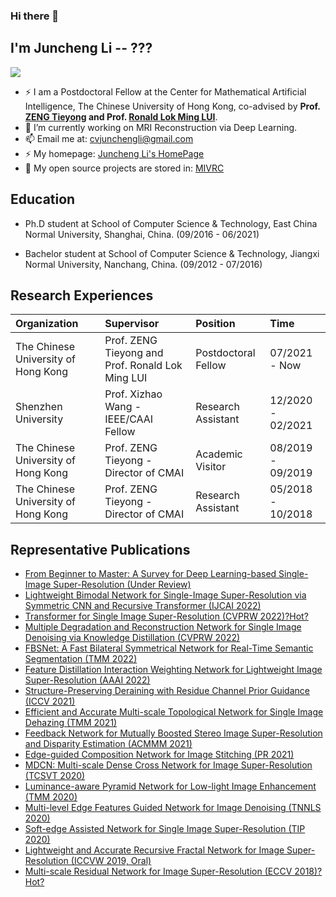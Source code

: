 ### Hi there 👋

<!--
**CV-JunchengLi/CV-JunchengLi** is a ✨ _special_ ✨ repository because its `README.md` (this file) appears on your GitHub profile.

Here are some ideas to get you started:

- 🔭 I’m currently working on ...
- 🌱 I’m currently learning ...
- 👯 I’m looking to collaborate on ...
- 🤔 I’m looking for help with ...
- 💬 Ask me about ...
- 📫 How to reach me: ...
- 😄 Pronouns: ...
- ⚡ Fun fact: ...
-->

## I'm Juncheng Li -- ???

[![](https://img.shields.io/badge/Research-GoogleScholar-888888)](https://scholar.google.com.hk/citations?user=a5jkbmkAAAAJ&hl=zh-CN)

- ⚡  I am a Postdoctoral Fellow at the Center for Mathematical Artificial Intelligence, The Chinese University of Hong Kong, co-advised by **Prof. [ZENG Tieyong](https://scholar.google.com.hk/citations?user=2yyTgRwAAAAJ&hl=zh-CN) and Prof. [Ronald Lok Ming LUI](http://lokminglui.com/)**.
- 🔭  I’m currently working on MRI Reconstruction via Deep Learning.
- 📫  Email me at: cvjunchengli@gmail.com
- ⚡  My homepage: [Juncheng Li's HomePage](https://junchenglee.com)
- 🤔  My open source projects are stored in: [MIVRC](https://github.com/MIVRC)

## Education

- Ph.D student at School of Computer Science & Technology, East China Normal University, Shanghai, China. (09/2016 - 06/2021)

- Bachelor student at School of Computer Science & Technology, Jiangxi Normal University, Nanchang, China. (09/2012 - 07/2016) 


## Research Experiences

| Organization                        | Supervisor                      | Position           | Time              |
| :---------------------------------- | :-----------------------------------  | :----------------  | :-----------------|
| The Chinese University of Hong Kong | Prof. ZENG Tieyong and Prof. Ronald Lok Ming LUI | Postdoctoral Fellow | 07/2021 - Now     |
| Shenzhen University | Prof. Xizhao Wang  - IEEE/CAAI Fellow | Research Assistant | 12/2020 - 02/2021 |
| The Chinese University of Hong Kong | Prof. ZENG Tieyong - Director of CMAI | Academic Visitor | 08/2019 - 09/2019 |
| The Chinese University of Hong Kong | Prof. ZENG Tieyong - Director of CMAI | Research Assistant | 05/2018 - 10/2018 |

## Representative Publications
- [From Beginner to Master: A Survey for Deep Learning-based Single-Image Super-Resolution (Under Review)](https://junchenglee.com/paper/SISR_2021.pdf)
- [Lightweight Bimodal Network for Single-Image Super-Resolution via Symmetric CNN and Recursive Transformer (IJCAI 2022)]()
- [Transformer for Single Image Super-Resolution (CVPRW 2022)?Hot?](https://arxiv.org/pdf/2108.11084.pdf)
- [Multiple Degradation and Reconstruction Network for Single Image Denoising via Knowledge Distillation (CVPRW 2022)]()
- [FBSNet: A Fast Bilateral Symmetrical Network for Real-Time Semantic Segmentation (TMM 2022)](https://ieeexplore.ieee.org/abstract/document/9732215)
- [Feature Distillation Interaction Weighting Network for Lightweight Image Super-Resolution (AAAI 2022)](https://junchenglee.com/paper/AAAI.pdf)
- [Structure-Preserving Deraining with Residue Channel Prior Guidance (ICCV 2021)](https://junchenglee.com/projects/ICCV2021_SPDNet/)
- [Efficient and Accurate Multi-scale Topological Network for Single Image Dehazing (TMM 2021)](https://ieeexplore.ieee.org/document/9473023)
- [Feedback Network for Mutually Boosted Stereo Image Super-Resolution and Disparity Estimation (ACMMM 2021)](https://junchenglee.com/paper/ACMMM_2021.pdf)
- [Edge-guided Composition Network for Image Stitching (PR 2021)](https://www.sciencedirect.com/science/article/pii/S0031320321002065?casa_token=QGo0Gc87WRQAAAAA:GBbMV2NfqtiBLQ1y2Ah3NRSdtaP5800PedAi5obJL_5y0NMX5hHOYexMzDUVyLh5pXaXSChA7SvXXw)
- [MDCN: Multi-scale Dense Cross Network for Image Super-Resolution (TCSVT 2020)](https://junchenglee.com/projects/TCSVT2020_MDCN/)
- [Luminance-aware Pyramid Network for Low-light Image Enhancement (TMM 2020)](https://junchenglee.com/paper/TMM_2020.pdf)
- [Multi-level Edge Features Guided Network for Image Denoising (TNNLS 2020)](https://junchenglee.com/projects/TNNLS2020_MLEFGN)
- [Soft-edge Assisted Network for Single Image Super-Resolution (TIP 2020)](https://junchenglee.com/projects/TIP2020_SEANET)
- [Lightweight and Accurate Recursive Fractal Network for Image Super-Resolution (ICCVW 2019, Oral)](https://junchenglee.com/projects/ICCVW2019_SRRFN/)
- [Multi-scale Residual Network for Image Super-Resolution (ECCV 2018)?Hot?](https://junchenglee.com/projects/ECCV2018_MSRN)

